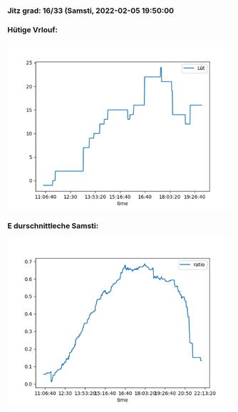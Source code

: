 ### Jitz grad: 16/33 (Samsti, 2022-02-05 19:50:00

### Hütige Vrlouf:
![Graph](Today.png)

### E durschnittleche Samsti:
![Graph](Samsti.png)
